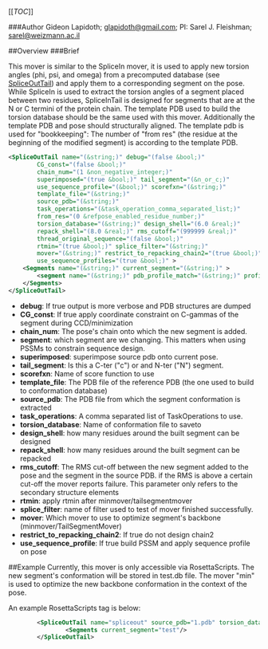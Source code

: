 [[_TOC_]]

###Author
Gideon Lapidoth; glapidoth@gmail.com; PI: Sarel J. Fleishman; sarel@weizmann.ac.il

##Overview
###Brief 

This mover is similar to the SpliceIn mover, it is used to apply new torsion angles (phi, psi, and omega) from a precomputed database (see [SpliceOutTail](https://www.rosettacommons.org/docs/wiki/create/scripting_documentation/RosettaScripts/Movers/SpliceOutTail)) and apply them to a corresponding segment on the pose. While SpliceIn is used to extract the torsion angles of a segment placed between two residues, SpliceInTail is designed for segments that are at the N or C termini of the protein chain. The template PDB used to build the torsion database should be the same used with this mover. Additionally the template PDB and pose should structurally aligned. The template pdb is used for "bookkeeping": The number of "from res" (the residue at the beginning of the modified segment) is according to the template PDB. 

```xml
<SpliceOutTail name="(&string;)" debug="(false &bool;)"
        CG_const="(false &bool;)" 
        chain_num="(1 &non_negative_integer;)" 
        superimposed="(true &bool;)" tail_segment="(&n_or_c;)"
        use_sequence_profile="(&bool;)" scorefxn="(&string;)"
        template_file="(&string;)" 
        source_pdb="(&string;)"
        task_operations="(&task_operation_comma_separated_list;)"
        from_res="(0 &refpose_enabled_residue_number;)"
        torsion_database="(&string;)" design_shell="(6.0 &real;)"
        repack_shell="(8.0 &real;)" rms_cutoff="(999999 &real;)"
        thread_original_sequence="(false &bool;)"
        rtmin="(true &bool;)" splice_filter="(&string;)"
        mover="(&string;)" restrict_to_repacking_chain2="(true &bool;)"
        use_sequence_profiles="(true &bool;)" >
    <Segments name="(&string;)" current_segment="(&string;)" >
        <segment name="(&string;)" pdb_profile_match="(&string;)" profiles="(&string;)" />
    </Segments>
</SpliceOutTail>
```
-    **debug**: If true output is more verbose and PDB structures are dumped 
-    **CG_const**: If true apply coordinate constraint on C-gammas of the segment during CCD/minimization
-   **chain_num**: The pose's chain onto which the new segment is added.
-   **segment**: which segment are we changing. This matters when using PSSMs to constrain sequence design.
-   **superimposed**: superimpose source pdb onto current pose.
-   **tail_segment**: Is this a C-ter ("c") or and N-ter ("N") segment.
-   **scorefxn**: Name of score function to use
-   **template_file**: The PDB file of the reference PDB (the one used to build to conformation database)
-   **source_pdb**: The PDB file from which the segment conformation is extracted
-   **task_operations**: A comma separated list of TaskOperations to use.
-   **torsion_database**: Name of conformation file to saveto
-   **design_shell**: how many residues around the built segment can be designed
-   **repack_shell**: how many residues around the built segment can be repacked
-   **rms_cutoff**: The RMS cut-off between the new segment added to the pose and the segment in the source PDB. if the RMS is above a certain cut-off the mover reports failure. This parameter only refers to the secondary structure elements
-   **rtmin**: apply rtmin after minmover/tailsegmentmover
-   **splice_filter**: name of filter used to test of mover finished successfully. 
-   **mover**: Which mover to use to optimize segment's backbone (minmover/TailSegmentMover)
-   **restrict_to_repacking_chain2**: If true do not design chain2
-   **use_sequence_profile**: If true build PSSM and apply sequence profile on pose

##Example
Currently, this mover is only accessible via RosettaScripts. The new segment's conformation will be stored in  test.db file. The mover "min" is used to optimize the new backbone conformation in the context of the pose.

An example RosettaScripts tag is below:

```xml
		<SpliceOutTail name="spliceout" source_pdb="1.pdb" torsion_database="test.db" scorefxn="talaris2014" tail_segment="c" from_res="100" rms_cutoff="100" design_shell="0.01" repack_shell="0.01" template_file="template.pdb" task_operations="init,rtr" debug="1" mover="min" superimposed="1"> 
      			<Segments current_segment="test"/>
		</SpliceOutTail>


```